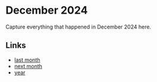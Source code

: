 # December 2024

Capture everything that happened in December 2024 here.

## Links
- [last month](calendar/months/2024-11.md)
- [next month](calendar/months/2025-01.md)
- [year](calendar/years/2024.md)